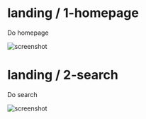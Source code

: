 
  # landing &#x2F; 1-homepage
  
  Do homepage

  ![screenshot](https:&#x2F;&#x2F;storage.googleapis.com&#x2F;sourcemapsbucket&#x2F;tests-screenshots&#x2F;2021-09-01&#x2F;restcountries-frontend&#x2F;1630509497983&#x2F;landing&#x2F;1-homepage)
  
  # landing &#x2F; 2-search
  
  Do search

  ![screenshot](https:&#x2F;&#x2F;storage.googleapis.com&#x2F;sourcemapsbucket&#x2F;tests-screenshots&#x2F;2021-09-01&#x2F;restcountries-frontend&#x2F;1630509497983&#x2F;landing&#x2F;2-search)
  